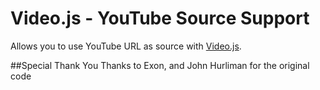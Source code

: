 # Video.js - YouTube Source Support
Allows you to use YouTube URL as source with [Video.js](https://github.com/zencoder/video-js/).



##Special Thank You
Thanks to Exon, and John Hurliman for the original code 
